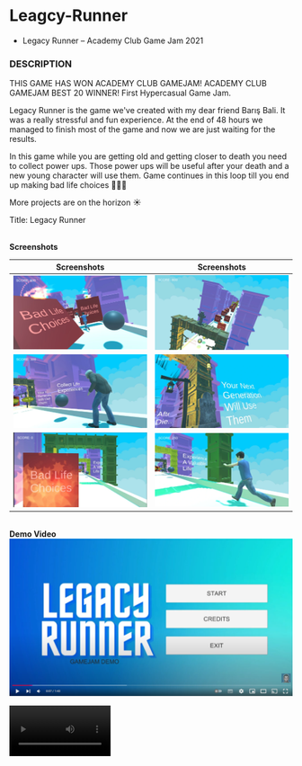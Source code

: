 # Leagcy-Runner
- Legacy Runner – Academy Club Game Jam 2021

<h3>DESCRIPTION</h3>
THIS GAME HAS WON ACADEMY CLUB GAMEJAM!
ACADEMY CLUB GAMEJAM BEST 20 WINNER!
First Hypercasual Game Jam.

Legacy Runner is the game we've created with my dear friend Barış Bali. It was a really stressful and fun experience. At the end of 48 hours we managed to finish most of the game and now we are just waiting for the results.

In this game while you are getting old and getting closer to death you need to collect power ups.
Those power ups will be useful after your death and a new young character will use them. Game continues in this loop till you end up making bad life choices 🤷🏻‍♂️

More projects are on the horizon ☀️

Title: Legacy Runner

<br><b>Screenshots</b>

Screenshots           |  Screenshots 
:-------------------------:|:-------------------------:
![](./ForReadme/1.webp)  |  ![](./ForReadme/4.webp)
![](./ForReadme/2.webp)  |  ![](./ForReadme/5.webp)
![](./ForReadme/3.webp)  |  ![](./ForReadme/6.webp)

<br><b>Demo Video</b>  
[![Watch the video](./ForReadme/yt.png)](https://youtu.be/i-kMJllLpik?si=mGCWGwtLrJqQop8K)

<video src="https://www.youtube.com/embed/i-kMJllLpik?si=04EAqE4BHfQkwR2b" width=180/></video>
